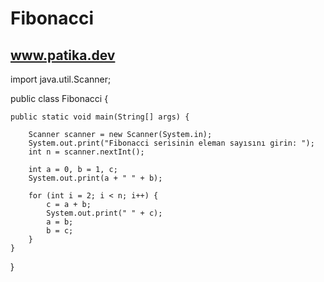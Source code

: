 # Fibonacci
www.patika.dev
--------------


import java.util.Scanner;

public class Fibonacci {
	
    public static void main(String[] args) {
    	
        Scanner scanner = new Scanner(System.in);
        System.out.print("Fibonacci serisinin eleman sayısını girin: ");
        int n = scanner.nextInt();

        int a = 0, b = 1, c;
        System.out.print(a + " " + b);

        for (int i = 2; i < n; i++) {
            c = a + b;
            System.out.print(" " + c);
            a = b;
            b = c;
        }
    }
}

